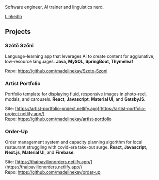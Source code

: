 Software engineer, AI trainer and linguistics nerd. 

[LinkedIn](https://www.linkedin.com/in/madelineundis/)

## Projects

### Szótő Szőni

Language-learning app that leverages AI to create content for agglunative, low-resource languages. **Java, MySQL, SpringBoot, Thymeleaf**

Repo: https://github.com/madelinekay/Szoto-Szoni

### Artist Portfolio

Portfolio template for displaying fluid, responsive images in photo-reel, modals, and carousels. **React**, **Javascript**,  **Material UI**, and **GatsbyJS**.

Site: [https://artist-portfolio-project.netlify.app](https://artist-portfolio-project.netlify.app/)<br>
Repo: https://github.com/madelinekay/artist-portfolio

### Order-Up

Order management system and capacity planning algorithm for local restaurant struggling with covid-era take-out surge. **React**, **Javascript**, **Next.js**, **Material UI**, and **Firebase**.

Site: [https://thaipavilionorders.netlify.app/](https://thaipavilionorders.netlify.app/)<br>
Repo: https://github.com/madelinekay/order-up
